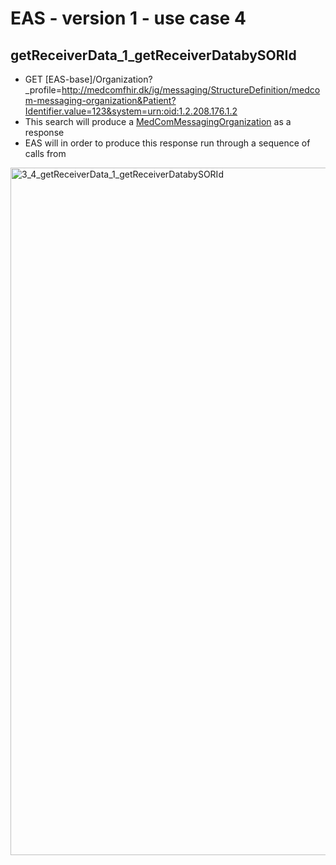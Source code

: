 # EAS - version 1 - use case 4

## getReceiverData_1_getReceiverDatabySORId

- GET [EAS-base]/Organization?_profile=http://medcomfhir.dk/ig/messaging/StructureDefinition/medcom-messaging-organization&Patient?Identifier.value=123&system=urn:oid:1.2.208.176.1.2
- This search will produce a [MedComMessagingOrganization](http://medcomfhir.dk/ig/messaging/StructureDefinition/medcom-messaging-organization) as a response
- EAS will in order to produce this response run through a sequence of calls from 

<img src="./3_4_getReceiverData_1_getReceiverDatabySORId.png" alt="3_4_getReceiverData_1_getReceiverDatabySORId" width="1100">
 
